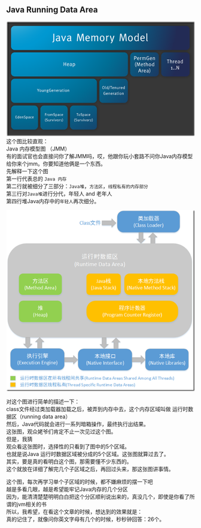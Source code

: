 ## Java Running Data Area
![参考图片](_images/Java内存图.png "参考图片")   
这个图比较直观：  
Java 内存模型图 （JMM）  
有的面试官也会直接问你了解JMM吗，哎，他跟你玩小套路不问你Java内存模型给你来个jmm。你要知道他俩是一个东西。  
先解释一下这个图    
第一行代表总的 `Java 内存`  
第二行就被细分了三部分：`Java堆`，`方法区`，`线程私有的内存部分`  
第三行对`Java堆`进行分代，年轻人 and 老年人  
第四行堆Java内存中的`年轻人`再次细分。  
  
  
    
        
![参考图片](_images/运行时数据区域--0--总述.png "参考图片")  
  
对这个图进行简单的描述一下：  
class文件经过类加载器加载之后，被弄到内存中去，这个内存区域叫做 运行时数据区（running data area）  
然后，Java代码就会进行一系列暗箱操作，最终执行出结果。   
这张图，观众姥爷们肯定不止一次见过这个图。  
但是，我猜  
观众看这张图时，选择性的只看到了图中的5个区域。  
也就是说Java 运行时数据区域被分成的5个区域。这张图就算过去了。  
其实，要是真的看明白这个图，那需要懂不少东西的。  
这个就放在详细了解完几个子区域之后，再回过头来，那这张图讲事情。  
  
这个图，每次再学习单个子区域的时候，都不嫌麻烦的摆一下吧  
越是多看几眼，越是希望能牢记Java内存的几个分区  
因为，能清清楚楚明明白白把这个分区顺利说出来的，真没几个，即使是你看了所谓的jvm相关的书  
所以，我希望，在看这个文章的时候，想达到的效果就是：  
真的记住了，就像问你英文字母有几个的时候，秒秒钟回答：26个。  